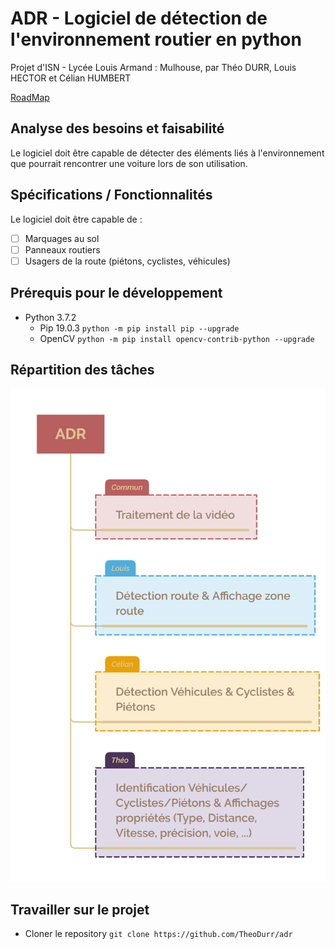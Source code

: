 # ADR - Logiciel de détection de l'environnement routier en python
Projet d'ISN - Lycée Louis Armand : Mulhouse, par Théo DURR, Louis HECTOR et Célian HUMBERT

[RoadMap](https://trello.com/b/MZ0V9F0X)

## Analyse des besoins et faisabilité
Le logiciel doit être capable de détecter des éléments liés à l'environnement que pourrait rencontrer une voiture lors de son utilisation.

## Spécifications / Fonctionnalités
Le logiciel doit être capable de : 
  - [ ] Marquages au sol
  - [ ] Panneaux routiers
  - [ ] Usagers de la route (piétons, cyclistes, véhicules)

## Prérequis pour le développement
  * Python 3.7.2
    * Pip 19.0.3 `python -m pip install pip --upgrade`
    * OpenCV `python -m pip install opencv-contrib-python --upgrade`

## Répartition des tâches 
![ADR](ADR.png)

## Travailler sur le projet
  * Cloner le repository `git clone https://github.com/TheoDurr/adr`

